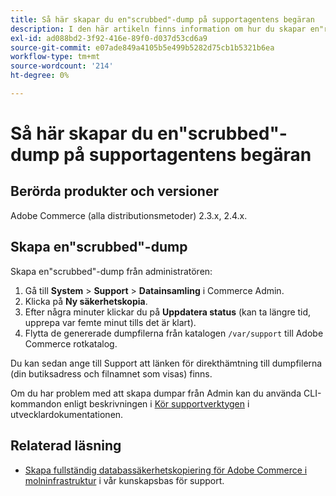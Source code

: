 ```yaml
---
title: Så här skapar du en"scrubbed"-dump på supportagentens begäran
description: I den här artikeln finns information om hur du skapar en"rensad" dump (säkerhetskopia) av din databas och kod från Adobe Commerce Admin när du ombeds att tillhandahålla en sådan av en Adobe Commerce supportagent. Den här dumpen exkluderar dina mediefiler för att snabba upp processen och resultera i en mycket mindre fil. Alla känsliga data hashas när databassäkerhetskopieringen görs.
exl-id: ad088bd2-3f92-416e-89f0-d037d53cd6a9
source-git-commit: e07ade849a4105b5e499b5282d75cb1b5321b6ea
workflow-type: tm+mt
source-wordcount: '214'
ht-degree: 0%

---
```


# Så här skapar du en&quot;scrubbed&quot;-dump på supportagentens begäran


## Berörda produkter och versioner

Adobe Commerce (alla distributionsmetoder) 2.3.x, 2.4.x.

## Skapa en&quot;scrubbed&quot;-dump

Skapa en&quot;scrubbed&quot;-dump från administratören:

1. Gå till **System** > **Support** > **Datainsamling** i Commerce Admin.
1. Klicka på **Ny säkerhetskopia**.
1. Efter några minuter klickar du på **Uppdatera status** (kan ta längre tid, upprepa var femte minut tills det är klart).
1. Flytta de genererade dumpfilerna från katalogen `/var/support` till Adobe Commerce rotkatalog.

Du kan sedan ange till Support att länken för direkthämtning till dumpfilerna (din butiksadress och filnamnet som visas) finns.

Om du har problem med att skapa dumpar från Admin kan du använda CLI-kommandon enligt beskrivningen i [Kör supportverktygen](https://devdocs.magento.com/guides/v2.4/config-guide/cli/config-cli-subcommands-spt-util.html) i utvecklardokumentationen.

## Relaterad läsning

* [Skapa fullständig databassäkerhetskopiering för Adobe Commerce i molninfrastruktur](/help/how-to/general/create-database-dump-on-cloud.md) i vår kunskapsbas för support.
